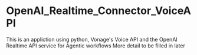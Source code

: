 # OpenAI_Realtime_Connector_VoiceAPI
This is an appliction using python, Vonage's Voice API and the OpenAI Realtime API service for Agentic workflows
More detail to be filled in later
